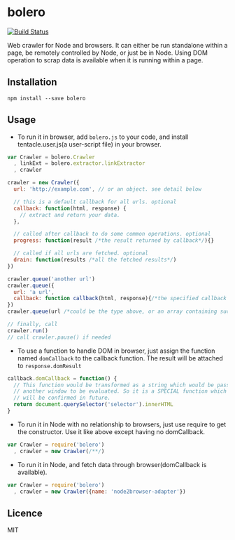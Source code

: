 bolero
=================

[![Build Status](https://travis-ci.org/mountainmoon/bolero.svg)](https://travis-ci.org/mountainmoon/bolero)

Web crawler for Node and browsers.
It can either be run standalone within a page, be remotely controlled by Node, or just be in Node.
Using DOM operation to scrap data is available when it is running within a page.

Installation
------------

    npm install --save bolero


Usage
-----

 - To run it in browser, add `bolero.js` to your code, and install tentacle.user.js(a user-script file) in your browser.
```js
var Crawler = bolero.Crawler
  , linkExt = bolero.extractor.linkExtractor
  , crawler

crawler = new Crawler({
  url: 'http://example.com', // or an object. see detail below

  // this is a default callback for all urls. optional
  callback: function(html, response) {
    // extract and return your data.
  },

  // called after callback to do some common operations. optional
  progress: function(result /*the result returned by callback*/){}

  // called if all urls are fetched. optional
  drain: function(results /*all the fetched results*/)
})

crawler.queue('another url')
crawler.queue({
  url: 'a url',
  callback: function callback(html, response){/*the specified callback for the url*/}
})
crawler.queue(url /*could be the type above, or an array containing such url*/)

// finally, call
crawler.run()
// call crawler.pause() if needed
```

 - To use a function to handle DOM in browser, just assign the function named `domCallback` to the callback function.
 The result will be attached to `response.domResult`
```js
callback.domCallback = function() {
  // This function would be transformed as a string which would be passed to
  // another window to be evaluated. So it is a SPECIAL function which scope
  // will be confirmed in future.
  return document.querySelector('selector').innerHTML
}
```

 - To run it in Node with no relationship to browsers, just use require to get the constructor. Use it like above except having no domCallback.
```js
var Crawler = require('bolero')
  , crawler = new Crawler(/**/)
```

- To run it in Node, and fetch data through browser(domCallback is available).
```js
var Crawler = require('bolero')
  , crawler = new Crawler({name: 'node2browser-adapter'})
```

Licence
-------
MIT